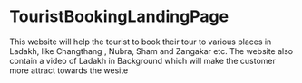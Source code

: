 # TouristBookingLandingPage
This website will help the tourist to book their tour to various places in Ladakh, like Changthang , Nubra, Sham and Zangakar etc. The website also contain a video of Ladakh in Background which will make the customer more attract towards the wesite
